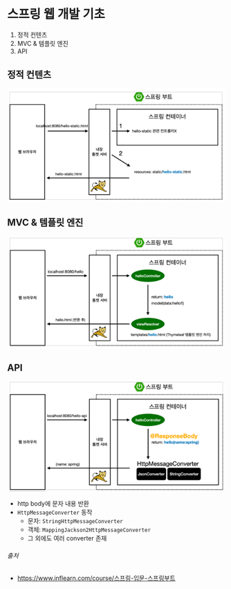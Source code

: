 # 스프링 웹 개발 기초

1. 정적 컨텐츠
2. MVC & 템플릿 엔진
3. API

## 정적 컨텐츠

![img.png](../../image/spring_static_contents_operating.png)

## MVC & 템플릿 엔진

![img.png](../../image/spring_view_page_operating.png)

## API

![img.png](../../image/spring_response_body_operating.png)

- http body에 문자 내용 반환
- `HttpMessageConverter` 동작
    - 문자: `StringHttpMessageConverter`
    - 객체: `MappingJackson2HttpMessageConverter`
    - 그 외에도 여러 converter 존재
  
###### 출처

- https://www.inflearn.com/course/스프링-입문-스프링부트